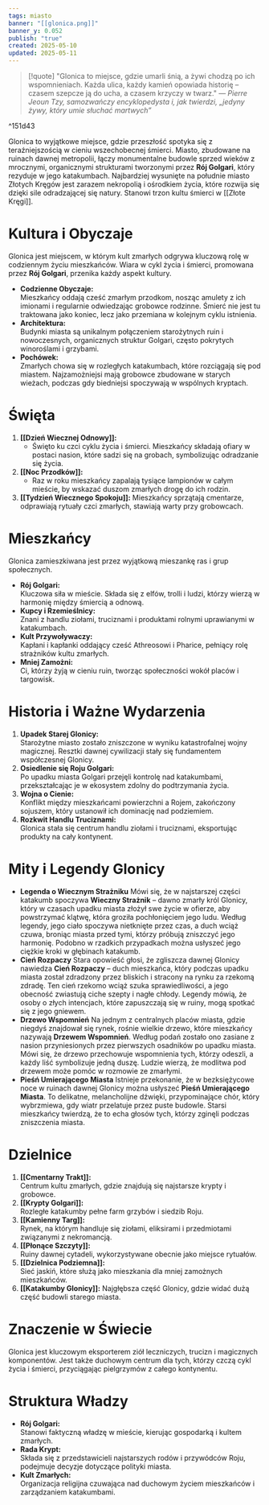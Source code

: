 ```yaml
---
tags: miasto
banner: "[[glonica.png]]"
banner_y: 0.052
publish: "true"
created: 2025-05-10
updated: 2025-05-11
---
```

> [!quote] "Glonica to miejsce, gdzie umarli śnią, a żywi chodzą po ich wspomnieniach. Każda ulica, każdy kamień opowiada historię – czasem szepcze ją do ucha, a czasem krzyczy w twarz." 
>  — _Pierre Jeoun Tzy, samozwańczy encyklopedysta i, jak twierdzi, „jedyny żywy, który umie słuchać martwych”_

^151d43

Glonica to wyjątkowe miejsce, gdzie przeszłość spotyka się z teraźniejszością w cieniu wszechobecnej śmierci. Miasto, zbudowane na ruinach dawnej metropolii, łączy monumentalne budowle sprzed wieków z mrocznymi, organicznymi strukturami tworzonymi przez **Rój Golgari**, który rezyduje w jego katakumbach. Najbardziej wysunięte na południe miasto Złotych Kręgów jest zarazem nekropolią i ośrodkiem życia, które rozwija się dzięki sile odradzającej się natury. Stanowi trzon kultu śmierci w [[Złote Kręgi]].
# **Kultura i Obyczaje**
Glonica jest miejscem, w którym kult zmarłych odgrywa kluczową rolę w codziennym życiu mieszkańców. Wiara w cykl życia i śmierci, promowana przez **Rój Golgari**, przenika każdy aspekt kultury.
- **Codzienne Obyczaje:**  
    Mieszkańcy oddają cześć zmarłym przodkom, nosząc amulety z ich imionami i regularnie odwiedzając grobowce rodzinne. Śmierć nie jest tu traktowana jako koniec, lecz jako przemiana w kolejnym cyklu istnienia.
- **Architektura:**  
    Budynki miasta są unikalnym połączeniem starożytnych ruin i nowoczesnych, organicznych struktur Golgari, często pokrytych winoroślami i grzybami.
- **Pochówek:**  
    Zmarłych chowa się w rozległych katakumbach, które rozciągają się pod miastem. Najzamożniejsi mają grobowce zbudowane w starych wieżach, podczas gdy biedniejsi spoczywają w wspólnych kryptach.
# **Święta**
1. **[[Dzień Wiecznej Odnowy]]:**
    - Święto ku czci cyklu życia i śmierci. Mieszkańcy składają ofiary w postaci nasion, które sadzi się na grobach, symbolizując odradzanie się życia.
2. **[[Noc Przodków]]:**
    - Raz w roku mieszkańcy zapalają tysiące lampionów w całym mieście, by wskazać duszom zmarłych drogę do ich rodzin.
3. **[[Tydzień Wiecznego Spokoju]]:**
	Mieszkańcy sprzątają cmentarze, odprawiają rytuały czci zmarłych, stawiają warty przy grobowcach.
# **Mieszkańcy**
Glonica zamieszkiwana jest przez wyjątkową mieszankę ras i grup społecznych.
- **Rój Golgari:**  
    Kluczowa siła w mieście. Składa się z elfów, trolli i ludzi, którzy wierzą w harmonię między śmiercią a odnową.
- **Kupcy i Rzemieślnicy:**  
    Znani z handlu ziołami, truciznami i produktami rolnymi uprawianymi w katakumbach.
- **Kult Przywoływaczy:**  
    Kapłani i kapłanki oddający cześć Athreosowi i Pharice, pełniący rolę strażników kultu zmarłych.
- **Mniej Zamożni:**  
    Ci, którzy żyją w cieniu ruin, tworząc społeczności wokół placów i targowisk.
# **Historia i Ważne Wydarzenia**
1. **Upadek Starej Glonicy:**  
    Starożytne miasto zostało zniszczone w wyniku katastrofalnej wojny magicznej. Resztki dawnej cywilizacji stały się fundamentem współczesnej Glonicy.
2. **Osiedlenie się Roju Golgari:**  
    Po upadku miasta Golgari przejęli kontrolę nad katakumbami, przekształcając je w ekosystem zdolny do podtrzymania życia.
3. **Wojna o Cienie:**  
    Konflikt między mieszkańcami powierzchni a Rojem, zakończony sojuszem, który ustanowił ich dominację nad podziemiem.
4. **Rozkwit Handlu Truciznami:**  
    Glonica stała się centrum handlu ziołami i truciznami, eksportując produkty na cały kontynent.
# **Mity i Legendy Glonicy**

-  **Legenda o Wiecznym Strażniku**
	Mówi się, że w najstarszej części katakumb spoczywa **Wieczny Strażnik** – dawno zmarły król Glonicy, który w czasach upadku miasta złożył swe życie w ofierze, aby powstrzymać klątwę, która groziła pochłonięciem jego ludu. Według legendy, jego ciało spoczywa nietknięte przez czas, a duch wciąż czuwa, broniąc miasta przed tymi, którzy próbują zniszczyć jego harmonię. Podobno w rzadkich przypadkach można usłyszeć jego ciężkie kroki w głębinach katakumb.
- **Cień Rozpaczy**
	Stara opowieść głosi, że zgliszcza dawnej Glonicy nawiedza **Cień Rozpaczy** – duch mieszkańca, który podczas upadku miasta został zdradzony przez bliskich i stracony na rynku za rzekomą zdradę. Ten cień rzekomo wciąż szuka sprawiedliwości, a jego obecność zwiastują ciche szepty i nagłe chłody. Legendy mówią, że osoby o złych intencjach, które zapuszczają się w ruiny, mogą spotkać się z jego gniewem.
- **Drzewo Wspomnień**
	Na jednym z centralnych placów miasta, gdzie niegdyś znajdował się rynek, rośnie wielkie drzewo, które mieszkańcy nazywają **Drzewem Wspomnień**. Według podań zostało ono zasiane z nasion przyniesionych przez pierwszych osadników po upadku miasta. Mówi się, że drzewo przechowuje wspomnienia tych, którzy odeszli, a każdy liść symbolizuje jedną duszę. Ludzie wierzą, że modlitwa pod drzewem może pomóc w rozmowie ze zmarłymi.
- **Pieśń Umierającego Miasta**
	Istnieje przekonanie, że w bezksiężycowe noce w ruinach dawnej Glonicy można usłyszeć **Pieśń Umierającego Miasta**. To delikatne, melancholijne dźwięki, przypominające chór, który wybrzmiewa, gdy wiatr przelatuje przez puste budowle. Starsi mieszkańcy twierdzą, że to echa głosów tych, którzy zginęli podczas zniszczenia miasta.
# **Dzielnice**
1. **[[Cmentarny Trakt]]:**  
    Centrum kultu zmarłych, gdzie znajdują się najstarsze krypty i grobowce.
2. **[[Krypty Golgari]]:**  
    Rozległe katakumby pełne farm grzybów i siedzib Roju.
3. **[[Kamienny Targ]]:**  
    Rynek, na którym handluje się ziołami, eliksirami i przedmiotami związanymi z nekromancją.
4. **[[Płonące Szczyty]]:**  
    Ruiny dawnej cytadeli, wykorzystywane obecnie jako miejsce rytuałów.
5. **[[Dzielnica Podziemna]]:**  
    Sieć jaskiń, które służą jako mieszkania dla mniej zamożnych mieszkańców.
6. **[[Katakumby Glonicy]]:**
	Najgłębsza część Glonicy, gdzie widać dużą część budowli starego miasta.
# **Znaczenie w Świecie**
Glonica jest kluczowym eksporterem ziół leczniczych, trucizn i magicznych komponentów. Jest także duchowym centrum dla tych, którzy czczą cykl życia i śmierci, przyciągając pielgrzymów z całego kontynentu.
# **Struktura Władzy**
- **Rój Golgari:**  
    Stanowi faktyczną władzę w mieście, kierując gospodarką i kultem zmarłych.
- **Rada Krypt:**  
    Składa się z przedstawicieli najstarszych rodów i przywódców Roju, podejmuje decyzje dotyczące polityki miasta.
- **Kult Zmarłych:**  
    Organizacja religijna czuwająca nad duchowym życiem mieszkańców i zarządzaniem katakumbami.